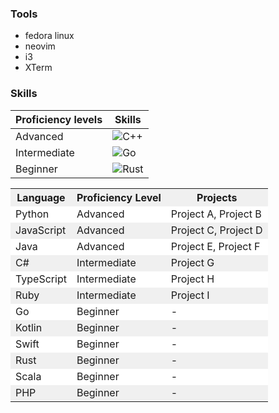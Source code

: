 ### Tools
- fedora linux
- neovim
- i3
- XTerm

### Skills
|Proficiency levels|Skills|
|------------------|------|
|Advanced          |![C++](https://img.shields.io/badge/C%2B%2B-00599C?style=for-the-badge&logo=c%2B%2B&logoColor=white)|
|Intermediate      |![Go](https://img.shields.io/badge/Go-00ADD8?style=for-the-badge&logo=go&logoColor=white)|
|Beginner          |![Rust](https://img.shields.io/badge/Rust-000000?style=for-the-badge&logo=rust&logoColor=white)|

<table>
  <tr style="background-color: #f0f0f0;">
    <th>Language</th>
    <th>Proficiency Level</th>
    <th>Projects</th>
  </tr>
  <tr style="background-color: #ffffff;">
    <td>Python</td>
    <td>Advanced</td>
    <td>Project A, Project B</td>
  </tr>
  <tr style="background-color: #f0f0f0;">
    <td>JavaScript</td>
    <td>Advanced</td>
    <td>Project C, Project D</td>
  </tr>
  <tr style="background-color: #ffffff;">
    <td>Java</td>
    <td>Advanced</td>
    <td>Project E, Project F</td>
  </tr>
  <tr style="background-color: #f0f0f0;">
    <td>C#</td>
    <td>Intermediate</td>
    <td>Project G</td>
  </tr>
  <tr style="background-color: #ffffff;">
    <td>TypeScript</td>
    <td>Intermediate</td>
    <td>Project H</td>
  </tr>
  <tr style="background-color: #f0f0f0;">
    <td>Ruby</td>
    <td>Intermediate</td>
    <td>Project I</td>
  </tr>
  <tr style="background-color: #ffffff;">
    <td>Go</td>
    <td>Beginner</td>
    <td>-</td>
  </tr>
  <tr style="background-color: #f0f0f0;">
    <td>Kotlin</td>
    <td>Beginner</td>
    <td>-</td>
  </tr>
  <tr style="background-color: #ffffff;">
    <td>Swift</td>
    <td>Beginner</td>
    <td>-</td>
  </tr>
  <tr style="background-color: #f0f0f0;">
    <td>Rust</td>
    <td>Beginner</td>
    <td>-</td>
  </tr>
  <tr style="background-color: #ffffff;">
    <td>Scala</td>
    <td>Beginner</td>
    <td>-</td>
  </tr>
  <tr style="background-color: #f0f0f0;">
    <td>PHP</td>
    <td>Beginner</td>
    <td>-</td>
  </tr>
</table>
